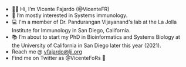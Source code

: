 - 👋🏽 Hi, I’m Vicente Fajardo (@VicenteFR)
- 👀 I’m mostly interested in Systems immunology.
- 💻 I'm a member of Dr. Pandurangan Vijayanand's lab at the La Jolla Institute for Immunology in San Diego, California.
- 📚 I’m about to start my PhD in Bioinformatics and Systems Biology at the University of California in San Diego later this year (2021).
- Reach me @ vfajardo@lji.org
- Find me on Twitter as @VicenteFoRs 😬

<!---
VicenteFR/VicenteFR is a ✨ special ✨ repository because its `README.md` (this file) appears on your GitHub profile.
You can click the Preview link to take a look at your changes.
--->
